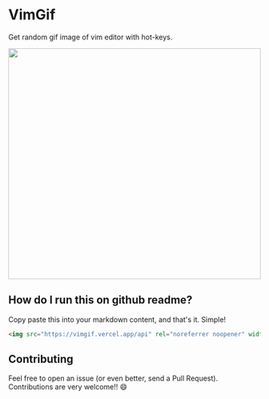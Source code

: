 # VimGif

Get random gif image of vim editor with hot-keys.

<img src="https://vimgif.vercel.app/api" rel="noreferrer noopener" width="100%" height="460px"/>

## How do I run this on github readme?
Copy paste this into your markdown content, and that's it. Simple!
```md
<img src="https://vimgif.vercel.app/api" rel="noreferrer noopener" width="100%" height="460px"/>
```


## Contributing
Feel free to open an issue (or even better, send a Pull Request). Contributions are very welcome!! 😄
